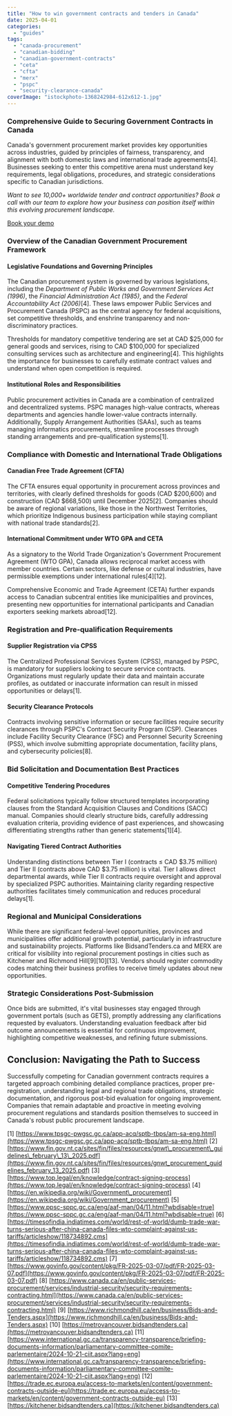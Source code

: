 ```yaml
---
title: "How to win government contracts and tenders in Canada"
date: 2025-04-01
categories: 
  - "guides"
tags: 
  - "canada-procurement"
  - "canadian-bidding"
  - "canadian-government-contracts"
  - "ceta"
  - "cfta"
  - "merx"
  - "pspc"
  - "security-clearance-canada"
coverImage: "istockphoto-1368242984-612x612-1.jpg"
---
```


### Comprehensive Guide to Securing Government Contracts in Canada

Canada's government procurement market provides key opportunities across industries, guided by principles of fairness, transparency, and alignment with both domestic laws and international trade agreements\[4\]. Businesses seeking to enter this competitive arena must understand key requirements, legal obligations, procedures, and strategic considerations specific to Canadian jurisdictions.

_Want to see 10,000+ worldwide tender and contract opportunities?_ _Book a call with our team to explore how your business can position itself within this evolving procurement landscape._

[Book your demo](https://www.openopps.com/book-a-call-for-the-best-chance-to-win-bids/)

### Overview of the Canadian Government Procurement Framework

#### Legislative Foundations and Governing Principles

The Canadian procurement system is governed by various legislations, including the _Department of Public Works and Government Services Act (1996)_, the _Financial Administration Act (1985)_, and the _Federal Accountability Act (2006)_\[4\]. These laws empower Public Services and Procurement Canada (PSPC) as the central agency for federal acquisitions, set competitive thresholds, and enshrine transparency and non-discriminatory practices.

Thresholds for mandatory competitive tendering are set at CAD $25,000 for general goods and services, rising to CAD $100,000 for specialized consulting services such as architecture and engineering\[4\]. This highlights the importance for businesses to carefully estimate contract values and understand when open competition is required.

#### Institutional Roles and Responsibilities

Public procurement activities in Canada are a combination of centralized and decentralized systems. PSPC manages high-value contracts, whereas departments and agencies handle lower-value contracts internally. Additionally, Supply Arrangement Authorities (SAAs), such as teams managing informatics procurements, streamline processes through standing arrangements and pre-qualification systems\[1\].

### Compliance with Domestic and International Trade Obligations

#### Canadian Free Trade Agreement (CFTA)

The CFTA ensures equal opportunity in procurement across provinces and territories, with clearly defined thresholds for goods (CAD $200,600) and construction (CAD $668,500) until December 2025\[2\]. Companies should be aware of regional variations, like those in the Northwest Territories, which prioritize Indigenous business participation while staying compliant with national trade standards\[2\].

#### International Commitment under WTO GPA and CETA

As a signatory to the World Trade Organization's Government Procurement Agreement (WTO GPA), Canada allows reciprocal market access with member countries. Certain sectors, like defense or cultural industries, have permissible exemptions under international rules\[4\]\[12\].

Comprehensive Economic and Trade Agreement (CETA) further expands access to Canadian subcentral entities like municipalities and provinces, presenting new opportunities for international participants and Canadian exporters seeking markets abroad\[12\].

### Registration and Pre-qualification Requirements

#### Supplier Registration via CPSS

The Centralized Professional Services System (CPSS), managed by PSPC, is mandatory for suppliers looking to secure service contracts. Organizations must regularly update their data and maintain accurate profiles, as outdated or inaccurate information can result in missed opportunities or delays\[1\].

#### Security Clearance Protocols

Contracts involving sensitive information or secure facilities require security clearances through PSPC's Contract Security Program (CSP). Clearances include Facility Security Clearance (FSC) and Personnel Security Screening (PSS), which involve submitting appropriate documentation, facility plans, and cybersecurity policies\[8\].

### Bid Solicitation and Documentation Best Practices

#### Competitive Tendering Procedures

Federal solicitations typically follow structured templates incorporating clauses from the Standard Acquisition Clauses and Conditions (SACC) manual. Companies should clearly structure bids, carefully addressing evaluation criteria, providing evidence of past experiences, and showcasing differentiating strengths rather than generic statements\[1\]\[4\].

#### Navigating Tiered Contract Authorities

Understanding distinctions between Tier I (contracts ≤ CAD $3.75 million) and Tier II (contracts above CAD $3.75 million) is vital. Tier I allows direct departmental awards, while Tier II contracts require oversight and approval by specialized PSPC authorities. Maintaining clarity regarding respective authorities facilitates timely communication and reduces procedural delays\[1\].

### Regional and Municipal Considerations

While there are significant federal-level opportunities, provinces and municipalities offer additional growth potential, particularly in infrastructure and sustainability projects. Platforms like BidsandTenders.ca and MERX are critical for visibility into regional procurement postings in cities such as Kitchener and Richmond Hill\[9\]\[10\]\[13\]. Vendors should register commodity codes matching their business profiles to receive timely updates about new opportunities.

### Strategic Considerations Post-Submission

Once bids are submitted, it's vital businesses stay engaged through government portals (such as GETS), promptly addressing any clarifications requested by evaluators. Understanding evaluation feedback after bid outcome announcements is essential for continuous improvement, highlighting competitive weaknesses, and refining future submissions.

## Conclusion: Navigating the Path to Success

Successfully competing for Canadian government contracts requires a targeted approach combining detailed compliance practices, proper pre-registration, understanding legal and regional trade obligations, strategic documentation, and rigorous post-bid evaluation for ongoing improvement. Companies that remain adaptable and proactive in meeting evolving procurement regulations and standards position themselves to succeed in Canada's robust public procurement landscape.

\[1\] [https://www.tpsgc-pwgsc.gc.ca/app-acq/sptb-tbps/am-sa-eng.html](https://www.tpsgc-pwgsc.gc.ca/app-acq/sptb-tbps/am-sa-eng.html) \[2\] [https://www.fin.gov.nt.ca/sites/fin/files/resources/gnwt\_procurement\_guidelines\_february\_13\_2025.pdf](https://www.fin.gov.nt.ca/sites/fin/files/resources/gnwt_procurement_guidelines_february_13_2025.pdf) \[3\] [https://www.top.legal/en/knowledge/contract-signing-process](https://www.top.legal/en/knowledge/contract-signing-process) \[4\] [https://en.wikipedia.org/wiki/Government\_procurement](https://en.wikipedia.org/wiki/Government_procurement) \[5\] [https://www.ppsc-sppc.gc.ca/eng/aaf-man/04/11.html?wbdisable=true](https://www.ppsc-sppc.gc.ca/eng/aaf-man/04/11.html?wbdisable=true) \[6\] [https://timesofindia.indiatimes.com/world/rest-of-world/dumb-trade-war-turns-serious-after-china-canada-files-wto-complaint-against-us-tariffs/articleshow/118734892.cms](https://timesofindia.indiatimes.com/world/rest-of-world/dumb-trade-war-turns-serious-after-china-canada-files-wto-complaint-against-us-tariffs/articleshow/118734892.cms) \[7\] [https://www.govinfo.gov/content/pkg/FR-2025-03-07/pdf/FR-2025-03-07.pdf](https://www.govinfo.gov/content/pkg/FR-2025-03-07/pdf/FR-2025-03-07.pdf) \[8\] [https://www.canada.ca/en/public-services-procurement/services/industrial-security/security-requirements-contracting.html](https://www.canada.ca/en/public-services-procurement/services/industrial-security/security-requirements-contracting.html) \[9\] [https://www.richmondhill.ca/en/business/Bids-and-Tenders.aspx](https://www.richmondhill.ca/en/business/Bids-and-Tenders.aspx) \[10\] [https://metrovancouver.bidsandtenders.ca](https://metrovancouver.bidsandtenders.ca) \[11\] [https://www.international.gc.ca/transparency-transparence/briefing-documents-information/parliamentary-committee-comite-parlementaire/2024-10-21-ciit.aspx?lang=eng](https://www.international.gc.ca/transparency-transparence/briefing-documents-information/parliamentary-committee-comite-parlementaire/2024-10-21-ciit.aspx?lang=eng) \[12\] [https://trade.ec.europa.eu/access-to-markets/en/content/government-contracts-outside-eu](https://trade.ec.europa.eu/access-to-markets/en/content/government-contracts-outside-eu) \[13\] [https://kitchener.bidsandtenders.ca](https://kitchener.bidsandtenders.ca)
